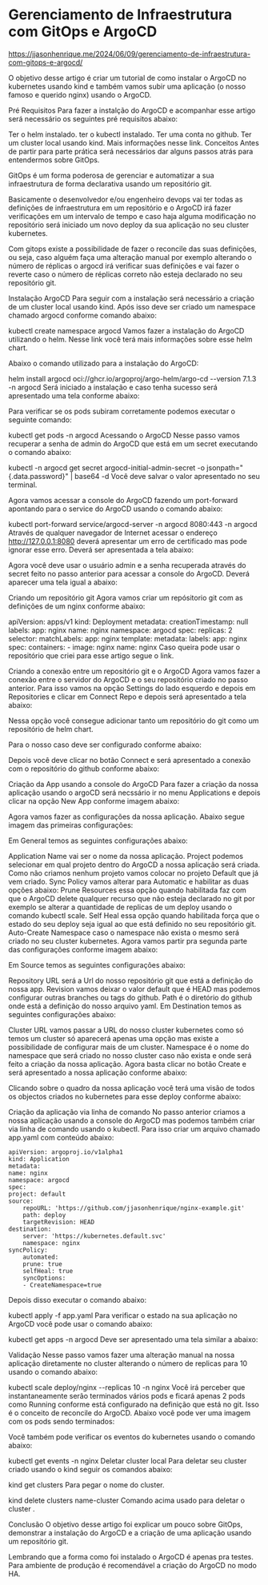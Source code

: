 # Gerenciamento de Infraestrutura com GitOps e ArgoCD

https://jjasonhenrique.me/2024/06/09/gerenciamento-de-infraestrutura-com-gitops-e-argocd/

O objetivo desse artigo é criar um tutorial de como instalar o ArgoCD no kubernetes usando kind e também vamos subir uma aplicação (o nosso famoso e querido nginx) usando o ArgoCD.

Pré Requisitos
Para fazer a instalção do ArgoCD e acompanhar esse artigo será necessário os seguintes pré requisitos abaixo:

Ter o helm instalado.
ter o kubectl instalado.
Ter uma conta no github.
Ter um cluster local usando kind. Mais informações nesse link.
Conceitos
Antes de partir para parte prática será necessários dar alguns passos atrás para entendermos sobre GitOps.

GitOps é um forma poderosa de gerenciar e automatizar a sua infraestrutura de forma declarativa usando um repositório git.


Basicamente o desenvolvedor e/ou engenheiro devops vai ter todas as definições de infraestrutura em um repositório e o ArgoCD irá fazer verificações em um intervalo de tempo e caso haja alguma modificação no repositório será iniciado um novo deploy da sua aplicação no seu cluster kubernetes.

Com gitops existe a possibilidade de fazer o reconcile das suas definições, ou seja, caso alguém faça uma alteração manual por exemplo alterando o número de réplicas o argocd irá verificar suas definições e vai fazer o reverte caso o número de réplicas correto não esteja declarado no seu repositório git.

Instalação ArgoCD
Para seguir com a instalação será necessário a criação de um cluster local usando kind. Após isso deve ser criado um namespace chamado argocd conforme comando abaixo:

kubectl create namespace argocd
Vamos fazer a instalação do ArgoCD utilizando o helm. Nesse link você terá mais informações sobre esse helm chart.

Abaixo o comando utilizado para a instalação do ArgoCD:

helm install argocd oci://ghcr.io/argoproj/argo-helm/argo-cd --version 7.1.3 -n argocd
Será iniciado a instalação e caso tenha sucesso será apresentado uma tela conforme abaixo:


Para verificar se os pods subiram corretamente podemos executar o seguinte comando:

kubectl get pods -n argocd
Acessando o ArgoCD
Nesse passo vamos recuperar a senha de admin do ArgoCD que está em um secret executando o comando abaixo:

kubectl -n argocd get secret argocd-initial-admin-secret -o jsonpath="{.data.password}" | base64 -d
Você deve salvar o valor apresentado no seu terminal.

Agora vamos acessar a console do ArgoCD fazendo um port-forward apontando para o service do ArgoCD usando o comando abaixo:

kubectl port-forward service/argocd-server -n argocd 8080:443 -n argocd
Através de qualquer navegador de Internet acessar o endereço http://127.0.0.1:8080 deverá apresentar um erro de certificado mas pode ignorar esse erro. Deverá ser apresentada a tela abaixo:


Agora você deve usar o usuário admin e a senha recuperada através do secret feito no passo anterior para acessar a console do ArgoCD. Deverá aparecer uma tela igual a abaixo:


Criando um repositório git
Agora vamos criar um repósitorio git com as definições de um nginx conforme abaixo:

apiVersion: apps/v1
kind: Deployment
metadata:
  creationTimestamp: null
  labels:
    app: nginx
  name: nginx
  namespace: argocd
spec:
  replicas: 2
  selector:
    matchLabels:
      app: nginx
  template:
    metadata:
      labels:
        app: nginx
    spec:
      containers:
      - image: nginx
        name: nginx
Caso queira pode usar o repositório que criei para esse artigo segue o link.

Criando a conexão entre um repositório git e o ArgoCD
Agora vamos fazer a conexão entre o servidor do ArgoCD e o seu repositório criado no passo anterior. Para isso vamos na opção Settings do lado esquerdo e depois em Repositories e clicar em Connect Repo e depois será apresentado a tela abaixo:


Nessa opção você consegue adicionar tanto um repositório do git como um repositório de helm chart.

Para o nosso caso deve ser configurado conforme abaixo:


Depois você deve clicar no botão Connect e será apresentado a conexão com o repositório do github conforme abaixo:


Criação da App usando a console do ArgoCD
Para fazer a criação da nossa aplicação usando o argoCD será necssário ir no menu Applications e depois clicar na opção New App conforme imagem abaixo:


Agora vamos fazer as configurações da nossa aplicação. Abaixo segue imagem das primeiras configurações:


Em General temos as seguintes configurações abaixo:

Application Name vai ser o nome da nossa aplicação.
Project podemos selecionar em qual projeto dentro do ArgoCD a nossa aplicação será criada. Como não criamos nenhum projeto vamos colocar no projeto Default que já vem criado.
Sync Policy vamos alterar para Automatic e habilitar as duas opções abaixo:
Prune Resources essa opção quando habilitada faz com que o ArgoCD delete qualquer recurso que não esteja declarado no git por exemplo se alterar a quantidade de replicas de um deploy usando o comando kubectl scale.
Self Heal essa opção quando habilitada força que o estado do seu deploy seja igual ao que está definido no seu repositório git.
Auto-Create Namespace caso o namespace não exista o mesmo será criado no seu cluster kubernetes.
Agora vamos partir pra segunda parte das configurações conforme imagem abaixo:


Em Source temos as seguintes configurações abaixo:

Repository URL será a Url do nosso repositório git que está a definição do nossa app.
Revision vamos deixar o valor default que é HEAD mas podemos configurar outras branches ou tags do github.
Path é o diretório do github onde está a definição do nosso arquivo yaml.
Em Destination temos as seguintes configurações abaixo:

Cluster URL vamos passar a URL do nosso cluster kubernetes como só temos um cluster só aparecerá apenas uma opção mas existe a possibilidade de configurar mais de um cluster.
Namespace é o nome do namespace que será criado no nosso cluster caso não exista e onde será feito a criação da nossa aplicação.
Agora basta clicar no botão Create e será apresentado a nossa aplicação conforme abaixo:


Clicando sobre o quadro da nossa aplicação você terá uma visão de todos os objectos criados no kubernetes para esse deploy conforme abaixo:


Criação da aplicação via linha de comando
No passo anterior criamos a nossa aplicação usando a console do ArgoCD mas podemos também criar via linha de comando usando o kubectl. Para isso criar um arquivo chamado app.yaml com conteúdo abaixo:

    apiVersion: argoproj.io/v1alpha1
    kind: Application
    metadata:
    name: nginx
    namespace: argocd
    spec:
    project: default
    source:
        repoURL: 'https://github.com/jjasonhenrique/nginx-example.git'
        path: deploy
        targetRevision: HEAD
    destination:
        server: 'https://kubernetes.default.svc'
        namespace: nginx
    syncPolicy:
        automated:
        prune: true
        selfHeal: true
        syncOptions:
        - CreateNamespace=true

Depois disso executar o comando abaixo:

kubectl apply -f app.yaml
Para verificar o estado na sua aplicação no ArgoCD você pode usar o comando abaixo:

kubectl get apps -n argocd 
Deve ser apresentado uma tela similar a abaixo:


Validação
Nesse passo vamos fazer uma alteração manual na nossa aplicação diretamente no cluster alterando o número de replicas para 10 usando o comando abaixo:

kubectl scale deploy/nginx --replicas 10 -n nginx
Você irá perceber que instantaneamente serão terminados vários pods e ficará apenas 2 pods como Running conforme está configurado na definição que está no git. Isso é o conceito de reconcile do ArgoCD. Abaixo você pode ver uma imagem com os pods sendo terminados:


Você também pode verificar os eventos do kubernetes usando o comando abaixo:

kubectl get events -n nginx
Deletar cluster local
Para deletar seu cluster criado usando o kind seguir os comandos abaixo:

kind get clusters
Para pegar o nome do cluster.

kind delete clusters name-cluster
Comando acima usado para deletar o cluster .

Conclusão
O objetivo desse artigo foi explicar um pouco sobre GitOps, demonstrar a instalação do ArgoCD e a criação de uma aplicação usando um repositório git.

Lembrando que a forma como foi instalado o ArgoCD é apenas pra testes. Para ambiente de produção é recomendável a criação do ArgoCD no modo HA.